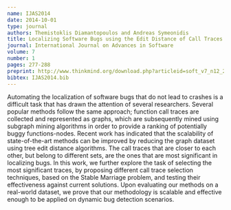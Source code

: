 ```yaml
---
name: IJAS2014
date: 2014-10-01
type: journal
authors: Themistoklis Diamantopoulos and Andreas Symeonidis
title: Localizing Software Bugs using the Edit Distance of Call Traces
journal: International Journal on Advances in Software
volume: 7
number: 1
pages: 277-288
preprint: http://www.thinkmind.org/download.php?articleid=soft_v7_n12_2014_22
bibtex: IJAS2014.bib
---
```


Automating the localization of software bugs that do not lead to crashes is a difficult
task that has drawn the attention of several researchers. Several popular methods
follow the same approach; function call traces are collected and represented as graphs,
which are subsequently mined using subgraph mining algorithms in order to provide a
ranking of potentially buggy functions-nodes. Recent work has indicated that the
scalability of state-of-the-art methods can be improved by reducing the graph dataset
using tree edit distance algorithms. The call traces that are closer to each other, but
belong to different sets, are the ones that are most significant in localizing bugs.
In this work, we further explore the task of selecting the most significant traces, by
proposing different call trace selection techniques, based on the Stable Marriage
problem, and testing their effectiveness against current solutions. Upon evaluating our
methods on a real-world dataset, we prove that our methodology is scalable and
effective enough to be applied on dynamic bug detection scenarios.
